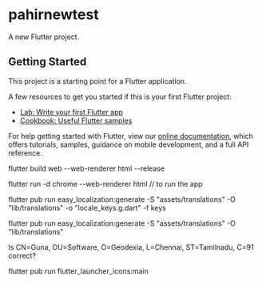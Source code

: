 # pahirnewtest

A new Flutter project.

## Getting Started

This project is a starting point for a Flutter application.

A few resources to get you started if this is your first Flutter project:

- [Lab: Write your first Flutter app](https://flutter.dev/docs/get-started/codelab)
- [Cookbook: Useful Flutter samples](https://flutter.dev/docs/cookbook)

For help getting started with Flutter, view our
[online documentation](https://flutter.dev/docs), which offers tutorials,
samples, guidance on mobile development, and a full API reference.


flutter build web --web-renderer html --release

flutter run -d chrome --web-renderer html // to run the app

flutter pub run easy_localization:generate -S "assets/translations" -O "lib/translations" -o "locale_keys.g.dart" -f keys

flutter pub run easy_localization:generate -S "assets/translations" -O "lib/translations"



Is CN=Guna, OU=Software, O=Geodexia, L=Chennai, ST=Tamilnadu, C=91 correct?


flutter pub run flutter_launcher_icons:main
